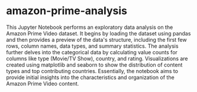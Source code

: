 # amazon-prime-analysis
This Jupyter Notebook performs an exploratory data analysis on the Amazon Prime Video dataset. It begins by loading the dataset using pandas and then provides a preview of the data's structure, including the first few rows, column names, data types, and summary statistics. The analysis further delves into the categorical data by calculating value counts for columns like type (Movie/TV Show), country, and rating.  Visualizations are created using matplotlib and seaborn to show the distribution of content types and top contributing countries.  Essentially, the notebook aims to provide initial insights into the characteristics and organization of the Amazon Prime Video content.
